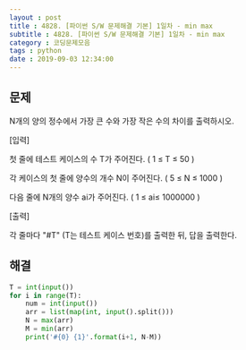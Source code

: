 ```yaml
---
layout : post
title : 4828. [파이썬 S/W 문제해결 기본] 1일차 - min max
subtitle : 4828. [파이썬 S/W 문제해결 기본] 1일차 - min max
category : 코딩문제모음
tags : python
date : 2019-09-03 12:34:00
---
```



## 문제

N개의 양의 정수에서 가장 큰 수와 가장 작은 수의 차이를 출력하시오.


[입력]

첫 줄에 테스트 케이스의 수 T가 주어진다. ( 1 ≤ T ≤ 50 )

각 케이스의 첫 줄에 양수의 개수 N이 주어진다. ( 5 ≤ N ≤ 1000 )

다음 줄에 N개의 양수 ai가 주어진다. ( 1 ≤ ai≤ 1000000 )

[출력]

각 줄마다 "#T" (T는 테스트 케이스 번호)를 출력한 뒤, 답을 출력한다.

## 해결


```python
T = int(input())
for i in range(T):
    num = int(input())
    arr = list(map(int, input().split()))
    N = max(arr)
    M = min(arr)
    print('#{0} {1}'.format(i+1, N-M))
```
